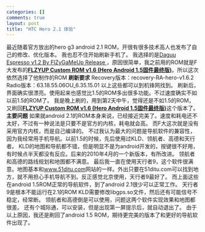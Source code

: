 ```yaml
--- 
categories: []
comments: true
layout: post
title: "HTC Hero 2.1 体验"
---
```

最近随着官方放出的hero g3 android 2.1 ROM，开很有很多技术高人也发布了自己的修改、优化版本。
我也忍不住开始刷新手机了。
我选择的是<span id="thread_137874"><a href="android-137874-1-1.html">Daguu Espresso v1.2 By FlZyGaMeUp Release </a></span>，原因很简单，我之前用的ROM就是F大发布的<span id="thread_56409"><a href="android-56409-1-1.html" style="font-weight: bold">FLZYUP Custom ROM v1.6 (Hero Android 1.5固件最终版)</a>。所以这次依然选择了他制作的ROM</span>
<strong><span>刷新要求</span></strong>
<span>Recovery版本：recovery-RA-hero-v1.6.2<br>
Radio版本：63.18.55.06OU_6.35.15.01</span>
<span>以上这些都可以到机锋网找到。</span>
<span>刷新后，界面确实很漂亮。使用起来也感觉比1.5的ROM多出很多功能。不过速度确实不如以前1.5的ROM了。</span>
<span>我是晚上刷的，用到第2天中午，觉得还是不如1.5的ROM，又刷回<span id="thread_56409"><a href="http://www.xinlogs.com/editor/fckeditor/editor/android-56409-1-1.html" style="font-weight: bold">FLZYUP Custom ROM v1.6 (Hero Android 1.5固件最终版)</a>这个版本了。</span></span>
<strong><span><span>主要问题</span></span></strong>
<span><span>如果就android 2.1的ROM本身来说，已经接近完美了。速度和耗电还不太好，不过有一种说法是只要不是官方的内核，耗电就会高。</span></span>
<span><span>而F大这次就是没有采用官方内核，而是自己编译的。</span></span>
<span><span>不过我认为最大的问题是导航软件的兼容性，因为我经常用手机导航。以前1.5的时候，先后使用过KLD、领航者、高德和天行者。</span></span>
<span><span>KLD的地图和导航都不错，但是明显不是为android开发的，按键很不好用，有时候点半天都没有反应。后来的2010年4月的一个新版本，有所改进。</span></span>
<span><span>领航者和高德的路线规划和地图都不满意。</span></span>
<span><span>最后我一直在使用天行者9，这个软件很满意。地图基本和<a href="http://www.51ditu.com">www.51ditu.com</a>网站的一样。外出只要在51ditu.com可以找到地方，就不用担心手机导航不到。反正感觉北京使用，天行者9最好了。</span></span>
<span><span>而上面这些在android 1.5ROM正常的导航软件，到了android 2.1很少可以正常工作。</span></span>
<span><span>天行者9是根本不能运行在2.1的ROM</span></span>
<span><span>KLD需要修改libgps.so文件，然后还有可能信号不稳定，经常断。</span></span>
<span><span>领航者和高德倒是可以使用，问题这两个软件实现效果和地图都很差。</span></span>
<span><span>还有个城际通，可以安装，但是出现第一屏提示后，就自动退出了。</span></span>
<span><span>由于以上原因，我还是刷回了android 1.5 ROM，期待更完美的版本了和更好的导航软件出现了。</span></span>
